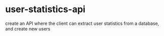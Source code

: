 # user-statistics-api
create an API where the client can extract user statistics from a database, and create new users
